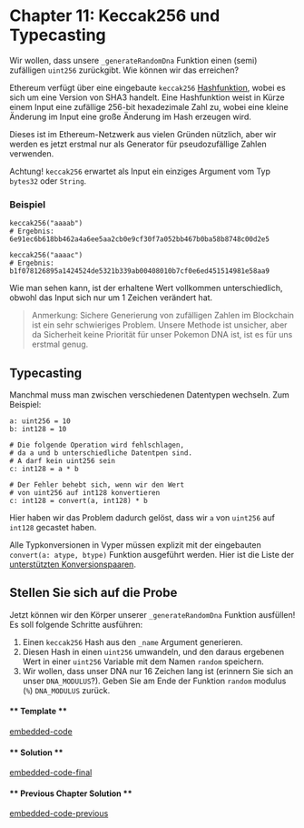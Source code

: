 <!-- Add translation for the following page: https://vyper.fun/#/1/keccak256-and-typecasting
Do NOT change the code below. The below code runs the code editor -->


# Chapter 11: Keccak256 und Typecasting

Wir wollen, dass unsere `_generateRandomDna` Funktion einen (semi) zufälligen `uint256` zurückgibt. Wie können wir das erreichen?

Ethereum verfügt über eine eingebaute `keccak256` [Hashfunktion](https://de.wikipedia.org/wiki/Hashfunktion), wobei es sich um eine Version von SHA3 handelt. Eine Hashfunktion weist in Kürze einem Input eine zufällige 256-bit hexadezimale Zahl zu, wobei eine kleine Änderung im Input eine große Änderung im Hash erzeugen wird.

Dieses ist im Ethereum-Netzwerk aus vielen Gründen nützlich, aber wir werden es jetzt erstmal nur als Generator für pseudozufällige Zahlen verwenden.

Achtung! `keccak256` erwartet als Input ein einziges Argument vom Typ `bytes32` oder `String`.

### Beispiel

```vyper
keccak256("aaaab")
# Ergebnis: 6e91ec6b618bb462a4a6ee5aa2cb0e9cf30f7a052bb467b0ba58b8748c00d2e5

keccak256("aaaac")
# Ergebnis: b1f078126895a1424524de5321b339ab00408010b7cf0e6ed451514981e58aa9
```

Wie man sehen kann, ist der erhaltene Wert vollkommen unterschiedlich, obwohl das Input sich nur um 1 Zeichen verändert hat.

> Anmerkung: Sichere Generierung von zufälligen Zahlen im Blockchain ist ein sehr schwieriges Problem. Unsere Methode ist unsicher, aber da Sicherheit keine Priorität für unser Pokemon DNA ist, ist es für uns erstmal genug.

## Typecasting

Manchmal muss man zwischen verschiedenen Datentypen wechseln. Zum Beispiel:

```vyper
a: uint256 = 10
b: int128 = 10

# Die folgende Operation wird fehlschlagen,
# da a und b unterschiedliche Datentpen sind.
# A darf kein uint256 sein
c: int128 = a * b

# Der Fehler behebt sich, wenn wir den Wert
# von uint256 auf int128 konvertieren
c: int128 = convert(a, int128) * b
```

Hier haben wir das Problem dadurch gelöst, dass wir `a` von `uint256` auf `int128` gecastet haben.

Alle Typkonversionen in Vyper müssen explizit mit der eingebauten `convert(a: atype, btype)` Funktion ausgeführt werden. Hier ist die Liste der [unterstützten Konversionspaaren](https://vyper.readthedocs.io/en/stable/types.html#type-conversions).

## Stellen Sie sich auf die Probe

Jetzt können wir den Körper unserer `_generateRandomDna` Funktion ausfüllen! Es soll folgende Schritte ausführen:

1. Einen `keccak256` Hash aus den `_name` Argument generieren.
2. Diesen Hash in einen `uint256` umwandeln, und den daraus ergebenen Wert in einer `uint256` Variable mit dem Namen `random` speichern.
3. Wir wollen, dass unser DNA nur 16 Zeichen lang ist (erinnern Sie sich an unser `DNA_MODULUS`?). Geben Sie am Ende der Funktion `random` modulus (`%`) `DNA_MODULUS` zurück.


<!-- tabs:start -->

#### ** Template **

[embedded-code](../../assets/1/1.11-template-code.vy ':include :type=code embed-template')

#### ** Solution **

[embedded-code-final](../../assets/1/1.11-finished-code.vy ':include :type=code embed-final')

#### ** Previous Chapter Solution **

[embedded-code-previous](../../assets/1/1.10-finished-code.vy ':include :type=code embed-previous')

<!-- tabs:end -->
